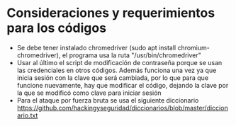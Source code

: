 # Consideraciones y requerimientos para los códigos
- Se debe tener instalado chromedriver (sudo apt install chromium-chromedriver), el programa usa la ruta "/usr/bin/chromedriver"
- Usar al último el script de modificación de contraseña porque se usan las credenciales en otros códigos. Además funciona una vez ya que inicia sesión con la clave que será cambiada, por lo que para que funcione nuevamente, hay que modificar el código, dejando la clave por la que se modificó como clave para iniciar sesión
- Para el ataque por fuerza bruta se usa el siguiente diccionario https://github.com/hackingyseguridad/diccionarios/blob/master/diccionario.txt

